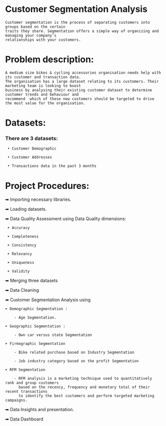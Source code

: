 # Customer Segmentation Analysis

    Customer segmentation is the process of separating customers into groups based on the certain 
    traits they share. Segmentation offers a simple way of organizing and managing your company’s
    relationships with your customers. 

 # **Problem description:**

    A medium size bikes & cycling accessories organisation needs help with its customer and transaction data.
    The organisation has a large dataset relating to its customers. Their marketing team is looking to boost
    business by analysing their existing customer dataset to determine customer trends and behaviour and
    recommend  which of these new customers should be targeted to drive the most value for the organisation. 


# Datasets:

### There are 3 datasets:

     • Customer Demographic 

     • Customer Addresses

     • Transactions data in the past 3 months


# **Project Procedures:**

➡ Importing necessary libraries.

➡ Loading datasets.

➡ Data Quality Assessment using Data Quality dimensions:

     ➤ Accuracy

     ➤ Completeness

     ➤ Consistency

     ➤ Relevancy

     ➤ Uniqueness 

     ➤ Validity

➡ Merging three datasets

➡ Data Cleaning

➡ Customer Segmentation Analysis using

    ➤ Demographic Segmentation :

        - Age Segmentation.

    ➤ Geographic Segmentation :

        - Own car versus state Segmentation

    ➤ Firmographic Segmentation

        - Bike related purchase based on Industry Segmentation

        - Job industry category based on the profit Segmentation

    ➤ RFM Segmentation
    
        - RFM analysis is a marketing technique used to quantitatively rank and group customers
          based on the recency, frequency and monetary total of their recent transactions
          to identify the best customers and perform targeted marketing campaigns.
        
➡ Data Insights and presentation.

➡ Data Dashboard



    
 

